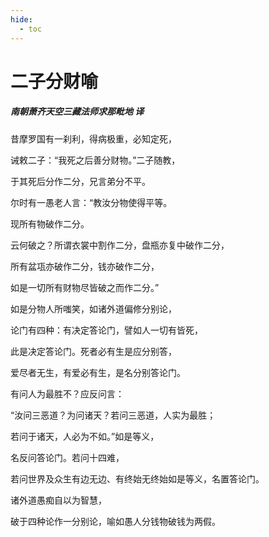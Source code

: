 ```yaml
---
hide:
  - toc
---
```


# **二子分财喻**

##### 南朝萧齐天空三藏法师求那毗地 译

昔摩罗国有一刹利，得病极重，必知定死，

诫敕二子：“我死之后善分财物。”二子随教，

于其死后分作二分，兄言弟分不平。

尔时有一愚老人言：“教汝分物使得平等。

现所有物破作二分。

云何破之？所谓衣裳中割作二分，盘瓶亦复中破作二分，

所有盆瓨亦破作二分，钱亦破作二分，

如是一切所有财物尽皆破之而作二分。”

如是分物人所嗤笑，如诸外道偏修分别论，

论门有四种：有决定答论门，譬如人一切有皆死，

此是决定答论门。死者必有生是应分别答，

爱尽者无生，有爱必有生，是名分别答论门。

有问人为最胜不？应反问言：

“汝问三恶道？为问诸天？若问三恶道，人实为最胜；

若问于诸天，人必为不如。”如是等义，

名反问答论门。若问十四难，

若问世界及众生有边无边、有终始无终始如是等义，名置答论门。

诸外道愚痴自以为智慧，

破于四种论作一分别论，喻如愚人分钱物破钱为两假。